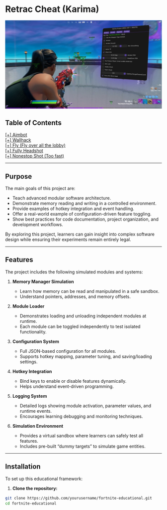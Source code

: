 # Retrac Cheat (Karima)

![Project Banner](maxresdefault.jpg)

## Table of Contents

[[+] Aimbot](#overview)  
[[+] Wallhack](#overview)  
[[+] Fly (Fly over all the lobby)](#overview)  
[[+] Fully Headshot](#overview)  
[[+] Nonestop Shot (Too fast)](#overview)  

---

## Purpose

The main goals of this project are:

- Teach advanced modular software architecture.  
- Demonstrate memory reading and writing in a controlled environment.  
- Provide examples of hotkey integration and event handling.  
- Offer a real-world example of configuration-driven feature toggling.  
- Show best practices for code documentation, project organization, and development workflows.

By exploring this project, learners can gain insight into complex software design while ensuring their experiments remain entirely legal.

---

## Features

The project includes the following simulated modules and systems:

1. **Memory Manager Simulation**  
   - Learn how memory can be read and manipulated in a safe sandbox.  
   - Understand pointers, addresses, and memory offsets.  

2. **Module Loader**  
   - Demonstrates loading and unloading independent modules at runtime.  
   - Each module can be toggled independently to test isolated functionality.  

3. **Configuration System**  
   - Full JSON-based configuration for all modules.  
   - Supports hotkey mapping, parameter tuning, and saving/loading settings.  

4. **Hotkey Integration**  
   - Bind keys to enable or disable features dynamically.  
   - Helps understand event-driven programming.  

5. **Logging System**  
   - Detailed logs showing module activation, parameter values, and runtime events.  
   - Encourages learning debugging and monitoring techniques.

6. **Simulation Environment**  
   - Provides a virtual sandbox where learners can safely test all features.  
   - Includes pre-built “dummy targets” to simulate game entities.  

---

## Installation

To set up this educational framework:

1. **Clone the repository:**

```bash
git clone https://github.com/yourusername/fortnite-educational.git
cd fortnite-educational
